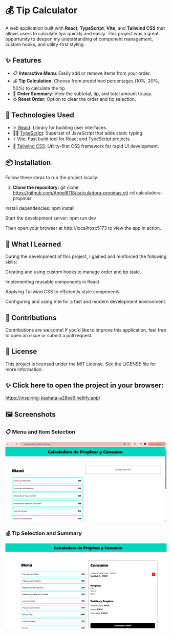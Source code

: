 # 💰 Tip Calculator

A web application built with **React**, **TypeScript**, **Vite**, and **Tailwind CSS** that allows users to calculate tips quickly and easily. This project was a great opportunity to deepen my understanding of component management, custom hooks, and utility-first styling.

## ✨ Features

- 📋 **Interactive Menu**: Easily add or remove items from your order.
- 💰 **Tip Calculation**: Choose from predefined percentages (10%, 20%, 50%) to calculate the tip.
- 🧮 **Order Summary**: View the subtotal, tip, and total amount to pay.
- ♻️ **Reset Order**: Option to clear the order and tip selection.

## 🚀 Technologies Used

- ⚛️ [React](https://reactjs.org/): Library for building user interfaces.
- 🧑‍💻 [TypeScript](https://www.typescriptlang.org/): Superset of JavaScript that adds static typing.
- ⚡ [Vite](https://vitejs.dev/): Fast build tool for React and TypeScript projects.
- 🎨 [Tailwind CSS](https://tailwindcss.com/): Utility-first CSS framework for rapid UI development.

## 📦 Installation

Follow these steps to run the project locally:

1. **Clone the repository:**
   git clone https://github.com/Angel8118/calculadora-propinas.git
   cd calculadora-propinas
   
Install dependencies:
npm install

Start the development server:
npm run dev

Then open your browser at http://localhost:5173 to view the app in action.

## 🧠 What I Learned
During the development of this project, I gained and reinforced the following skills:

Creating and using custom hooks to manage order and tip state.

Implementing reusable components in React.

Applying Tailwind CSS to efficiently style components.

Configuring and using Vite for a fast and modern development environment.

## 🤝 Contributions
Contributions are welcome! If you'd like to improve this application, feel free to open an issue or submit a pull request.

## 📄 License
This project is licensed under the MIT License. See the LICENSE file for more information.

## ✨ Click here to open the project in your browser:
https://inspiring-kashata-a28ee9.netlify.app/


## 🖼️ Screenshots

### 📋 Menu and Item Selection
![Screenshot 1](./public/screenshots/screenshot1.png)

### 💰 Tip Selection and Summary
![Screenshot 2](./public/screenshots/screenshot2.png)


